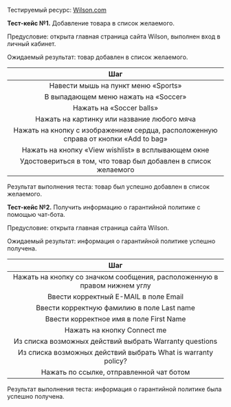 ﻿Тестируемый ресурс: [Wilson.com](https://www.wilson.com/en-us)

**Тест-кейс №1.** Добавление товара в список желаемого. 

Предусловие: открыта главная страница сайта Wilson, выполнен вход в личный кабинет.

Ожидаемый результат: товар добавлен в список желаемого. 

|**Шаг**|
| :-: |
|Навести мышь на пункт меню «Sports»|
|В выпадающем меню нажать на «Soccer»|
|Нажать на «Soccer balls»|
|Нажать на картинку или название любого мяча|
|Нажать на кнопку с изображением сердца, расположенную справа от кнопки «Add to bag»|
|Нажать на кнопку «View wishlist» в всплывающем окне|
|Удостовериться в том, что товар был добавлен в список желаемого|

Результат выполнения теста: товар был успешно добавлен в список желаемого.

**Тест-кейс №2.** Получить информацию о гарантийной политике с помощью чат-бота. 

Предусловие: открыта главная страница сайта Wilson.

Ожидаемый результат: информация о гарантийной политике успешно получена.

|**Шаг**|
| :-: |
|Нажать на кнопку со значком сообщения, расположенную в правом нижнем углу|
|Ввести корректный E-MAIL в поле Email|
|Ввести корректную фамилию в поле Last name|
|Ввести корректное имя в поле First Name|
|Нажать на кнопку Connect me|
|Из списка возможных действий выбрать Warranty questions|
|Из списка возможных действий выбрать What is warranty policy?|
|Нажать по ссылке, отправленной чат ботом|

Результат выполнения теста: информация о гарантийной политике была успешно получена.

